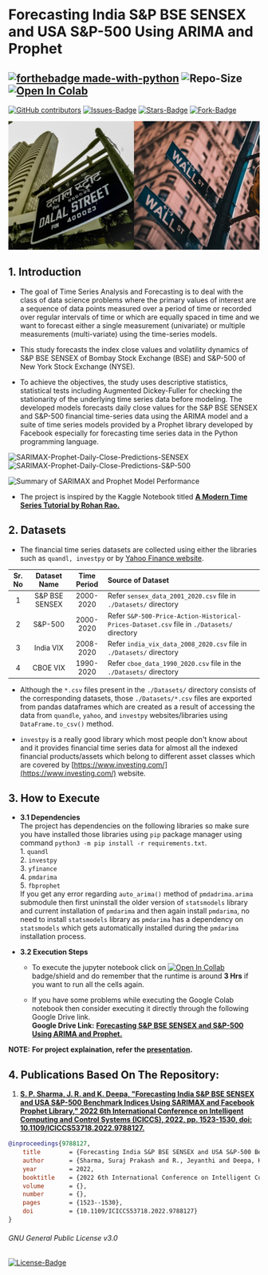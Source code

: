 # Forecasting India S&P BSE SENSEX and USA S&P-500 Using ARIMA and Prophet

[![forthebadge made-with-python](https://img.shields.io/badge/Python-FFD43B?style=for-the-badge&logo=python&logoColor=black)](https://www.python.org/) 
![Repo-Size](https://img.shields.io/github/repo-size/strikersps/Forecasting-India-and-USA-Benchmark-Indices-Using-ARIMA-and-Prophet?color=%23ff0000&style=for-the-badge)
[![Open In Colab](https://colab.research.google.com/assets/colab-badge.svg)](https://colab.research.google.com/drive/19I3GRRTxayNGI_QF6kzAeBcfp6L8lGA-?usp=sharing)
------------------------------------------------------------------------------------------------------------------------------------------------------------------
[![GitHub contributors](https://img.shields.io/github/contributors/strikersps/Forecasting-BSE-SENSEX-and-S-and-P-500-Using-ARIMA-and-Prophet.svg)](https://github.com/strikersps/Forecasting-India-and-USA-Benchmark-Indices-Using-ARIMA-and-Prophet/graphs/contributors)
[![Issues-Badge](https://img.shields.io/github/issues/strikersps/Forecasting-India-and-USA-Benchmark-Indices-Using-ARIMA-and-Prophet?style=plastic)](https://github.com/strikersps/Forecasting-India-and-USA-Benchmark-Indices-Using-ARIMA-and-Prophet/issues)
[![Stars-Badge](https://img.shields.io/github/stars/strikersps/Forecasting-India-and-USA-Benchmark-Indices-Using-ARIMA-and-Prophet?style=plastic)](https://github.com/strikersps/Forecasting-India-and-USA-Benchmark-Indices-Using-ARIMA-and-Prophet/stargazers)
[![Fork-Badge](https://img.shields.io/github/forks/strikersps/Forecasting-India-and-USA-Benchmark-Indices-Using-ARIMA-and-Prophet?style=plastic)](https://github.com/strikersps/Forecasting-India-and-USA-Benchmark-Indices-Using-ARIMA-and-Prophet/network/members)

![Dalal Street and Wall Street Photo](https://github.com/strikersps/Forecasting-BSE-SENSEX-and-S-and-P-500-Using-ARIMA-and-Prophet/blob/main/Dalal-and-Wall-Street.jpg)

## 1. Introduction  
- The goal of Time Series Analysis and Forecasting is to deal with the class of data science problems where the primary values of interest are a sequence of data points measured over a period of time or recorded over regular intervals of time or which are equally spaced in time and we want to forecast either a single measurement (univariate) or multiple measurements (multi-variate) using the time-series models. 

- This study forecasts the index close values and volatility dynamics of S&P BSE SENSEX of Bombay Stock Exchange (BSE) and S&P-500 of New York Stock Exchange (NYSE).  

- To achieve the objectives, the study uses descriptive statistics, statistical tests including Augmented Dickey-Fuller for checking the stationarity of the underlying time series data before modeling. The developed models forecasts daily close values for the S&P BSE SENSEX and S&P-500 financial time-series data using the ARIMA model and a suite of time series models provided by a Prophet library developed by Facebook especially for forecasting time series data in the Python programming language.

![SARIMAX-Prophet-Daily-Close-Predictions-SENSEX](https://github.com/strikersps/Forecasting-India-and-USA-Benchmark-Indices-Using-ARIMA-and-Prophet/blob/main/SARIMAX-Prophet-SENSEX-Predictions.png)
![SARIMAX-Prophet-Daily-Close-Predictions-S&P-500](https://github.com/strikersps/Forecasting-India-and-USA-Benchmark-Indices-Using-ARIMA-and-Prophet/blob/main/SARIMAX-Prophet-S%26P-500-Predictions.png)

![Summary of SARIMAX and Prophet Model Performance](https://github.com/strikersps/Forecasting-India-and-USA-Benchmark-Indices-Using-ARIMA-and-Prophet/blob/main/Summary-of-Model-Performances.png)

- The project is inspired by the Kaggle Notebook titled [**A Modern Time Series Tutorial by Rohan Rao.**](https://www.kaggle.com/rohanrao/a-modern-time-series-tutorial)

## 2. Datasets
- The financial time series datasets are collected using either the libraries such as `quandl, investpy` or by [Yahoo Finance website](https://finance.yahoo.com/).  

|Sr. No | Dataset Name  | Time Period | Source of Dataset|
|:------:| :-------------: | :-----------: | :------ |
|1 | S&P BSE SENSEX  | 2000-2020 | Refer `sensex_data_2001_2020.csv` file in `./Datasets/` directory|
|2 | S&P-500 | 2000-2020 | Refer `S&P-500-Price-Action-Historical-Prices-Dataset.csv` file in `./Datasets/` directory| 
|3 | India VIX  | 2008-2020 | Refer `india_vix_data_2008_2020.csv` file in `./Datasets/` directory|
|4 | CBOE VIX | 1990-2020 | Refer `cboe_data_1990_2020.csv` file in the `./Datasets/` directory|

- Although the `*.csv` files present in the `./Datasets/` directory consists of the corresponding datasets, those `./Datasets/*.csv` files are exported from pandas dataframes which are created as a result of accessing the data from `quandle`, `yahoo`, and `investpy` websites/libraries using `DataFrame.to_csv()` method. 

- `investpy` is a really good library which most people don't know about and it provides financial time series data for almost all the indexed financial products/assets which belong to different asset classes which are covered by [https://www.investing.com/](https://www.investing.com/) website. 

## 3. How to Execute  
   - **3.1 Dependencies**  
    The project has dependencies on the following libraries so make sure you have installed those libraries using `pip` package manager using command `python3 -m pip install -r requirements.txt`.  
    1. `quandl`  
    2. `investpy`  
    3. `yfinance`  
    4. `pmdarima`  
    5. `fbprophet`  
    If you get any error regarding `auto_arima()` method of `pmdadrima.arima` submodule then first uninstall the older version of `statsmodels` library and current installation of `pmdarima` and then again install `pmdarima`, no need to install `statsmodels` library as `pmdarima` has a dependency on `statsmodels` which gets automatically installed during the `pmdarima` installation process.

- **3.2 Execution Steps**  
   - To execute the jupyter notebook click on [![Open In Collab](https://colab.research.google.com/assets/colab-badge.svg)](https://colab.research.google.com/drive/19I3GRRTxayNGI_QF6kzAeBcfp6L8lGA-?usp=sharing) badge/shield and do remember that the runtime is around **3 Hrs** if you want to run all the cells again.

  - If you have some problems while executing the Google Colab notebook then consider executing it directly through the following Google Drive link.  
**Google Drive Link:** [**Forecasting S&P BSE SENSEX and S&P-500 Using ARIMA and Prophet.**](https://drive.google.com/drive/folders/17RuDveL9qG37_gbPA2vmt_7HgxCipuMA?usp=sharing)  

**NOTE:** **For project explaination, refer the [presentation](https://drive.google.com/file/d/1wo6zmQd_fzlPBcW3QkmqXxgmvAEN0z9g/view?usp=sharing).**  

## 4. Publications Based On The Repository:
1. [**S. P. Sharma, J. R. and K. Deepa, "Forecasting India S&P BSE SENSEX and USA S&P-500 Benchmark Indices Using SARIMAX and Facebook Prophet Library," 2022 6th International Conference on Intelligent Computing and Control Systems (ICICCS), 2022, pp. 1523-1530, doi: 10.1109/ICICCS53718.2022.9788127.**](https://ieeexplore.ieee.org/document/9788127)

```bibtex
@inproceedings{9788127,
	title        = {Forecasting India S&P BSE SENSEX and USA S&P-500 Benchmark Indices Using SARIMAX and Facebook Prophet Library},
	author       = {Sharma, Suraj Prakash and R., Jeyanthi and Deepa, K.},
	year         = 2022,
	booktitle    = {2022 6th International Conference on Intelligent Computing and Control Systems (ICICCS)},
	volume       = {},
	number       = {},
	pages        = {1523--1530},
	doi          = {10.1109/ICICCS53718.2022.9788127}
}
```

###### GNU General Public License v3.0  
[![License-Badge](https://img.shields.io/github/license/strikersps/Forecasting-India-and-USA-Benchmark-Indices-Using-ARIMA-and-Prophet?style=for-the-badge&color=red)](Forecasting-India-and-USA-Benchmark-Indices-Using-ARIMA-and-Prophet/blob/main/LICENSE)
